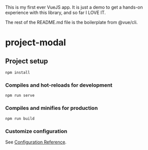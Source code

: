 This is my first ever VueJS app. It is just a demo to get a hands-on experience with this library, and so far I LOVE IT.

The rest of the README.md file is the boilerplate from @vue/cli.

# project-modal

## Project setup
```
npm install
```

### Compiles and hot-reloads for development
```
npm run serve
```

### Compiles and minifies for production
```
npm run build
```

### Customize configuration
See [Configuration Reference](https://cli.vuejs.org/config/).
